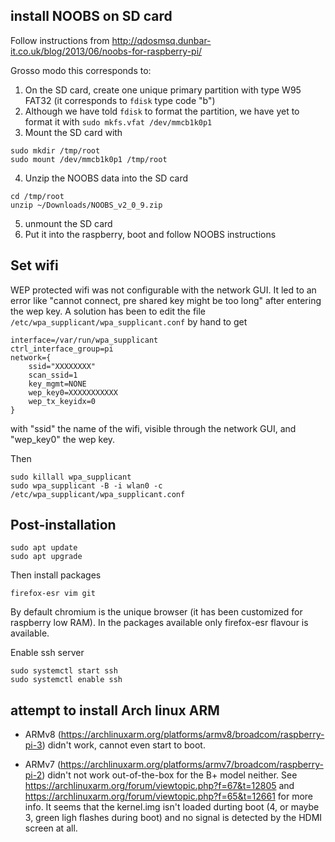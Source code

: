 ## install NOOBS on SD card
Follow instructions from http://qdosmsq.dunbar-it.co.uk/blog/2013/06/noobs-for-raspberry-pi/

Grosso modo this corresponds to:
1) On the SD card, create one unique primary partition with type W95 FAT32 (it corresponds to `fdisk` type code "b")
2) Although we have told `fdisk` to format the partition, we have yet to format it with `sudo mkfs.vfat /dev/mmcb1k0p1`
3) Mount the SD card with
```
sudo mkdir /tmp/root 
sudo mount /dev/mmcb1k0p1 /tmp/root
```
4) Unzip the NOOBS data into the SD card
```
cd /tmp/root
unzip ~/Downloads/NOOBS_v2_0_9.zip
```
5) unmount the SD card
6) Put it into the raspberry, boot and follow NOOBS instructions

## Set wifi
WEP protected wifi was not configurable with the network GUI. It led to an error like "cannot connect, pre shared key might be too long" after entering the wep key.
A solution has been to edit the file `/etc/wpa_supplicant/wpa_supplicant.conf` by hand to get
```
interface=/var/run/wpa_supplicant
ctrl_interface_group=pi
network={
	ssid="XXXXXXXX"
	scan_ssid=1
	key_mgmt=NONE
	wep_key0=XXXXXXXXXXX
	wep_tx_keyidx=0
}
```
with "ssid" the name of the wifi, visible through the network GUI, and "wep_key0" the wep key.

Then
```
sudo killall wpa_supplicant
sudo wpa_supplicant -B -i wlan0 -c /etc/wpa_supplicant/wpa_supplicant.conf
```

## Post-installation
```
sudo apt update
sudo apt upgrade
```
Then install packages
```
firefox-esr vim git
```
By default chromium is the unique browser (it has been customized for raspberry low RAM). In the packages available only firefox-esr flavour is available.

Enable ssh server
```
sudo systemctl start ssh
sudo systemctl enable ssh
```

## attempt to install Arch linux ARM
* ARMv8 (https://archlinuxarm.org/platforms/armv8/broadcom/raspberry-pi-3) didn't work, cannot even start to boot.

* ARMv7 (https://archlinuxarm.org/platforms/armv7/broadcom/raspberry-pi-2) didn't not work out-of-the-box for the B+ model neither.
See https://archlinuxarm.org/forum/viewtopic.php?f=67&t=12805 and https://archlinuxarm.org/forum/viewtopic.php?f=65&t=12661 for more info.
It seems that the kernel.img isn't loaded durting boot (4, or maybe 3, green ligh flashes during boot) and no signal is detected by the HDMI screen at all.
